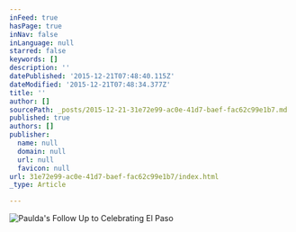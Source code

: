 ```yaml
---
inFeed: true
hasPage: true
inNav: false
inLanguage: null
starred: false
keywords: []
description: ''
datePublished: '2015-12-21T07:48:40.115Z'
dateModified: '2015-12-21T07:48:34.377Z'
title: ''
author: []
sourcePath: _posts/2015-12-21-31e72e99-ac0e-41d7-baef-fac62c99e1b7.md
published: true
authors: []
publisher:
  name: null
  domain: null
  url: null
  favicon: null
url: 31e72e99-ac0e-41d7-baef-fac62c99e1b7/index.html
_type: Article

---
```

![Paulda's Follow Up to Celebrating El Paso](https://s3-us-west-2.amazonaws.com/the-grid-img/p/f6da18635393352b29c7beb5ab6aba1b1fae2239.jpg)